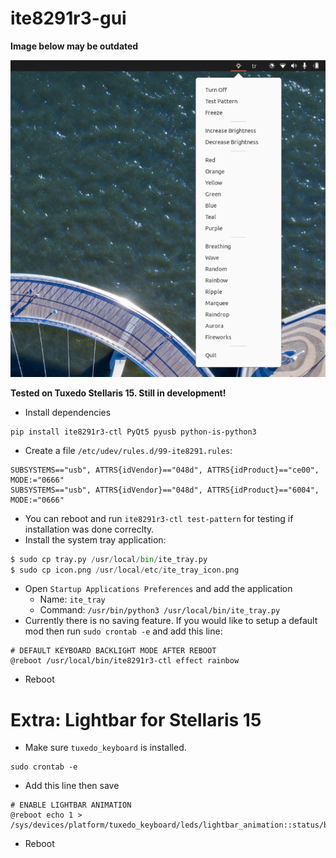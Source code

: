 # ite8291r3-gui

**Image below may be outdated**

![](imgs/ss.png)

**Tested on Tuxedo Stellaris 15. Still in development!**

- Install dependencies

```
pip install ite8291r3-ctl PyQt5 pyusb python-is-python3
```

- Create a file `/etc/udev/rules.d/99-ite8291.rules`:

```
SUBSYSTEMS=="usb", ATTRS{idVendor}=="048d", ATTRS{idProduct}=="ce00", MODE:="0666"
SUBSYSTEMS=="usb", ATTRS{idVendor}=="048d", ATTRS{idProduct}=="6004", MODE:="0666"
```

- You can reboot and run `ite8291r3-ctl test-pattern` for testing if installation was done correclty.
- Install the system tray application:

```python
$ sudo cp tray.py /usr/local/bin/ite_tray.py
$ sudo cp icon.png /usr/local/etc/ite_tray_icon.png
```

- Open `Startup Applications Preferences` and add the application
  - Name: `ite_tray`
  - Command: `/usr/bin/python3 /usr/local/bin/ite_tray.py`
- Currently there is no saving feature. If you would like to setup a default mod then run `sudo crontab -e`  and add this line:

```
# DEFAULT KEYBOARD BACKLIGHT MODE AFTER REBOOT
@reboot /usr/local/bin/ite8291r3-ctl effect rainbow
```

- Reboot



# Extra: Lightbar for Stellaris 15

- Make sure `tuxedo_keyboard` is installed.

```
sudo crontab -e
```

- Add this line then save

```
# ENABLE LIGHTBAR ANIMATION
@reboot echo 1 > /sys/devices/platform/tuxedo_keyboard/leds/lightbar_animation::status/brightness
```

- Reboot

